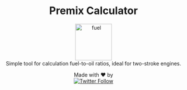 <h1 align="center"> 
Premix Calculator
</h1>
  <p align="center">
   <img width="100px" height="100px" alt="fuel" src="https://i.imgur.com/yxyL9ff.png">
  <br />
   Simple tool for calculation fuel-to-oil ratios, ideal for two-stroke engines.
  </p>

  <p align="center">
   Made with ❤️ by <br /> <a href="https://twitter.com/mirko0_"><img alt="Twitter Follow" src="https://img.shields.io/twitter/follow/mirko0_?label=%40MIRKO0_&style=flat&logo=x&logoColor=%23000000&labelColor=%230074D9&color=%230074D9"> </a>
  </p>

